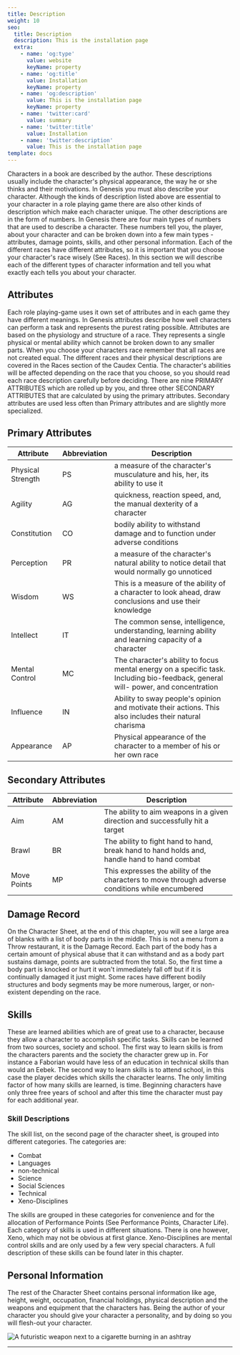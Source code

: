 ```yaml
---
title: Description
weight: 10
seo:
  title: Description
  description: This is the installation page
  extra:
    - name: 'og:type'
      value: website
      keyName: property
    - name: 'og:title'
      value: Installation
      keyName: property
    - name: 'og:description'
      value: This is the installation page
      keyName: property
    - name: 'twitter:card'
      value: summary
    - name: 'twitter:title'
      value: Installation
    - name: 'twitter:description'
      value: This is the installation page
template: docs
---
```


Characters in a book are described by the author. These descriptions usually include the character's physical appearance, the way he or she thinks and their motivations. In Genesis you must also describe your character. Although the kinds of description listed above are essential to your character in a role playing game there are also other kinds of description which make each character unique. The other descriptions are in the form of numbers. In Genesis there are four main types of numbers that are used to describe a character. These numbers tell you, the player, about your character and can be broken down into a few main types - attributes, damage points, skills, and other personal information. Each of the different races have different attributes, so it is important that you choose your character's race wisely (See Races). In this section we will describe each of the different types of character information and tell you what exactly each tells you about your character.</p>

## Attributes
Each role playing-game uses it own set of attributes and in each game they have different meanings. In Genesis attributes describe how well characters can perform a task and represents the purest rating possible. Attributes are based on the physiology and structure of a race. They represents a single physical or mental ability which cannot be broken down to any smaller parts. When you choose your characters race remember that all races are not created equal. The different races and their physical descriptions are covered in the Races section of the Caudex Centia. The character's abilities will be affected depending on the race that you choose, so you should read each race description carefully before deciding.
There are nine PRIMARY ATTRIBUTES which are rolled up by you, and three other SECONDARY ATTRIBUTES that are calculated by using the primary attributes. Secondary attributes are used less often than Primary attributes and are slightly more specialized.

## Primary Attributes
| Attribute | Abbreviation | Description |
|---|---|---|
Physical Strength | PS |a measure of the character's musculature and his, her, its ability to use it|
|Agility | AG | quickness, reaction speed, and, the manual dexterity of a character |
|Constitution | CO | bodily ability to withstand damage and to function under adverse conditions |
|Perception | PR | a measure of the character's natural ability to notice detail that would normally go unnoticed |
| Wisdom | WS | This is a measure of the ability of a character to look ahead, draw conclusions and use their knowledge |
| Intellect | IT | The common sense, intelligence, understanding, learning ability and learning capacity of a character |
| Mental Control | MC | The character's ability to focus mental energy on a specific task. Including bio-feedback, general will- power, and concentration |
| Influence | IN |Ability to sway people's opinion and motivate their actions. This also includes their natural charisma |
Appearance | AP | Physical appearance of the character to a member of his or her own race |

## Secondary Attributes
| Attribute | Abbreviation | Description |
|---|---|---|
| Aim | AM | The ability to aim weapons in a given direction and successfully hit a target  |
| Brawl| BR | The ability to fight hand to hand, break hand to hand holds and, handle hand to hand combat |
| Move Points | MP | This expresses the ability of the characters to move through adverse conditions while encumbered |

## Damage Record
On the Character Sheet, at the end of this chapter, you will see a large area of blanks with a list of body parts in the middle. This is not a menu from a Throw restaurant, it is the Damage Record. Each part of the body has a certain amount of physical abuse that it can withstand and as a body part sustains damage, points are subtracted from the total. So, the first time a body part is knocked or hurt it won't immediately fall off but if it is continually damaged it just might. Some races have different bodily structures and body segments may be more numerous, larger, or non-existent depending on the race.
## Skills
These are learned abilities which are of great use to a character, because they allow a character to accomplish specific tasks. Skills can be learned from two sources, society and school. The first way to learn skills is from the characters parents and the society the character grew up in. For instance a Faborian would have less of an education in technical skills than would an Eebek. The second way to learn skills is to attend school, in this case the player decides which skills the character learns. The only limiting factor of how many skills are learned, is time. Beginning characters have only three free years of school and after this time the character must pay for each additional year.

### Skill Descriptions
The skill list, on the second page of the character sheet, is grouped into different categories. The categories are:
* Combat
* Languages
* non-technical
* Science
* Social Sciences
* Technical
* Xeno-Disciplines

The skills are grouped in these categories for convenience and for the allocation of Performance Points (See Performance Points, Character Life). Each category of skills is used in different situations. There is one however, Xeno, which may not be obvious at first glance. Xeno-Disciplines are mental control skills and are only used by a few very special characters. A full description of these skills can be found later in this chapter.

## Personal Information
The rest of the Character Sheet contains personal information like age, height, weight, occupation, financial holdings, physical description and the weapons and
equipment that the characters has. Being the author of your character you
should give your character a personality, and by doing so you will flesh-out
your character.

![A futuristic weapon next to a cigarette burning in an ashtray](/images/OTGABEAM.jpg)</p>

---
